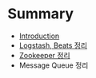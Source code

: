 # Summary

* [Introduction](README.md)
* [Logstash, Beats 정리](logstash,_beats_c815_b9ac.md)
* [Zookeeper 정리](zookeeper_c815_b9ac.md)
* Message Queue 정리


